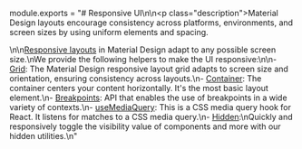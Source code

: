 module.exports = "# Responsive UI\n\n<p class=\"description\">Material Design layouts encourage consistency across platforms, environments, and screen sizes by using uniform elements and spacing.</p>\n\n[Responsive layouts](https://material.io/design/layout/responsive-layout-grid.html) in Material Design adapt to any possible screen size.\nWe provide the following helpers to make the UI responsive:\n\n- [Grid](/components/grid/): The Material Design responsive layout grid adapts to screen size and orientation, ensuring consistency across layouts.\n- [Container](/components/container/): The container centers your content horizontally. It's the most basic layout element.\n- [Breakpoints](/customization/breakpoints/): API that enables the use of breakpoints in a wide variety of contexts.\n- [useMediaQuery](/components/use-media-query/): This is a CSS media query hook for React. It listens for matches to a CSS media query.\n- [Hidden](/components/hidden/):\nQuickly and responsively toggle the visibility value of components and more with our hidden utilities.\n"